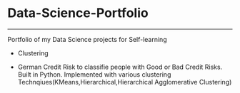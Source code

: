# Data-Science-Portfolio

-----------------------------------------------------------------------------------------------
Portfolio of my Data Science projects for Self-learning

* Clustering

* German Credit Risk to classifie people with Good or Bad Credit Risks. Built in  Python. Implemented with various clustering               Technqiues(KMeans,Hierarchical,Hierarchical Agglomerative Clustering)
